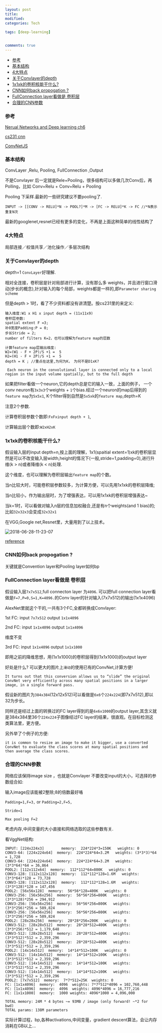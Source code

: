 ```yaml
---
layout: post
title:
modified:
categories: Tech
 
tags: [deep-learning]

  
comments: true
---
```

<!-- TOC -->

- [参考](#参考)
- [基本结构](#基本结构)
- [4大特点](#4大特点)
- [关于Convlayer的depth](#关于convlayer的depth)
- [1x1xk的卷积核能干什么?](#1x1xk的卷积核能干什么)
- [CNN如何back propogation ?](#cnn如何back-propogation-)
- [FullConnection layer看做是 卷积层](#fullconnection-layer看做是-卷积层)
- [合理的CNN参数](#合理的cnn参数)

<!-- /TOC -->

### 参考

[Nerual Networks and Deep learning ch6](http://neuralnetworksanddeeplearning.com/chap6.html)

[cs231 cnn](http://cs231n.github.io/convolutional-networks/)

[ConvNetJS](https://cs.stanford.edu/people/karpathy/convnetjs/demo/cifar10.html)


### 基本结构 

ConvLayer ,Relu, Pooling, FullConnection ,Output

不是Convlayer 后一定就是Rele+Pooling，很多结构可以多做几次Conv后，再Polling，比如 Conv+Relu + Conv+Relu + Pooling

Pooling 下采样.最新的一些研究建议不要pooling了.

```
INPUT -> [[CONV -> RELU]*N -> POOL?]*M -> [FC -> RELU]*K -> FC //*N表示重复N次
```



最新的googlenet,resnet已经有更多的变化，不再是上面这种简单的线性结构了

### 4大特点

局部连接／权值共享／池化操作／多层次结构



### 关于Convlayer的depth

depth=1 `ConvLayer`好理解.

相对全连接，卷积层是针对局部进行计算，没有那么多 weights，并且进行窗口滑动(步长的概念),针对输入的每个局部，weights都是一样的,即`Parameter sharing scheme`


但是depth > 1时，看了不少资料都没有讲清楚。按cs231里的来定义:

```
输入维度:W1 x H1 x input depth = (11x11x9)  
卷积层参数:
spatial extent F =3; 
补0宽度Padding:P = 0;
步长Stride = 2;
number of filters K=2，也可以理解为feature map的层数

计算feature map层输出维度:
W2=(W1 - F + 2P)/S +1 =  5
H2=(H1 - F + 2P)/S +1 =  5
depth = K ; //重点在这里,为何为K，　为何不是D1xK?
```

```
 Each neuron in the convolutional layer is connected only to a local region in the input volume spatially, but to the full depth 
```

如果把filter看做一个neuron,它的depth总是它的输入一致，上面的例子，
一个conv neuron有`3x3x3`个weights + `1`个bias.经过一个neuron的map后得到的`feature map`为`5x5x1`, K个filter得到自然是`5x5xk`的`feature map`,depth=K

注意2个参数.

计算卷积层参数个数即:`FxFxinput depth + 1`,

计算输出层个数即:`W2xH2xK`


### 1x1xk的卷积核能干什么?

假设输入层的input depth=n,按上面的理解，1x1(spaitial extent=1)xk的卷积层显然是可以不改变输入层width,height的情况下(一般,stride=1,padding=0),进行升维(k > n)或者降维(k < n)处理.

这个维度，也可以理解为卷积层输出`feature map`的个数。

当n比较大时，可能卷积层参数较多，为计算方便，可以先用1x1xk的卷积层降维;

当n比较小，作为输出层时，为了增强表达，可以用1x1xk的卷积层增强表达~


当k=1时，可以看做对输入n层的信息加权融合,还是有n个weights(and 1 bias)的; 比如`32x32x3`会变成`32x32x1`

在VGG,Google net,Resnet里，大量用到了以上技术。

![2018-06-28-11-23-07](https://images-1257933000.cos.ap-chengdu.myqcloud.com/2018-06-28-11-23-07.png)

[reference](https://zhuanlan.zhihu.com/p/31319322)

### CNN如何back propogation ?

关键就是Convention layer和Pooling layer如何bp

### FullConnection layer看做是 卷积层

假设输入层`7x7x512`,full connecton layer 为`4096`. 可以把full connection layer看做是`F=7,P=0,S=1,K=4096.`的Conv layer的针对输入(7x7x512)的输出(1x1x4096)

AlexNet里就这个干的,一共有3个FC,全都转换成Convlayer:

1st FC: input `7x7x512` output `1x1x4096`

2nd FC: input `1x1x4096` output `1x1x4096`

维度不变

3rd FC: input `1x1x4096` output `1x1x1000`

即用之前的降维思想，用(1x1x1000)的卷积层得到(1x1x1000)的output layer

好处是什么? 可以更大的图片上`滑动`的使用已有的ConvNet,计算方便!
```
It turns out that this conversion allows us to “slide” the original ConvNet very efficiently across many spatial positions in a larger image, in a single forward pass.
```

假设新的图片为`384x384`(12x12x512)可以看做是`6x6`个`224x224`(即7x7x512),即以32为步长。

同样还是经过上面的转换过的FC layer得到的是`6x6x1000`的output layer,其含义就是384x384里36个`224x224`子图像经过FC layer的结果，很直观。在目标检测这类算法里，更方便。

另外举了个例子的方便:
```
it is common to resize an image to make it bigger, use a converted ConvNet to evaluate the class scores at many spatial positions and then average the class scores.
```

### 合理的CNN参数

网络应该保持image size ，也就是Convlayer 不要改变input的大小，可选择的参数组合如:

输入image应该能被2整除;8的倍数最好咯

`Padding=1,F=3,` or `Padding=2,F=5,`

`Stride=1`

`Max pooling F=2`

考虑内存,中间变量的大小直接和网络选取的这些参数有关.

看VggNet结构:
```
INPUT: [224x224x3]        memory:  224*224*3=150K   weights: 0
CONV3-64: [224x224x64]  memory:  224*224*64=3.2M   weights: (3*3*3)*64 = 1,728
CONV3-64: [224x224x64]  memory:  224*224*64=3.2M   weights: (3*3*64)*64 = 36,864
POOL2: [112x112x64]  memory:  112*112*64=800K   weights: 0
CONV3-128: [112x112x128]  memory:  112*112*128=1.6M   weights: (3*3*64)*128 = 73,728
CONV3-128: [112x112x128]  memory:  112*112*128=1.6M   weights: (3*3*128)*128 = 147,456
POOL2: [56x56x128]  memory:  56*56*128=400K   weights: 0
CONV3-256: [56x56x256]  memory:  56*56*256=800K   weights: (3*3*128)*256 = 294,912
CONV3-256: [56x56x256]  memory:  56*56*256=800K   weights: (3*3*256)*256 = 589,824
CONV3-256: [56x56x256]  memory:  56*56*256=800K   weights: (3*3*256)*256 = 589,824
POOL2: [28x28x256]  memory:  28*28*256=200K   weights: 0
CONV3-512: [28x28x512]  memory:  28*28*512=400K   weights: (3*3*256)*512 = 1,179,648
CONV3-512: [28x28x512]  memory:  28*28*512=400K   weights: (3*3*512)*512 = 2,359,296
CONV3-512: [28x28x512]  memory:  28*28*512=400K   weights: (3*3*512)*512 = 2,359,296
POOL2: [14x14x512]  memory:  14*14*512=100K   weights: 0
CONV3-512: [14x14x512]  memory:  14*14*512=100K   weights: (3*3*512)*512 = 2,359,296
CONV3-512: [14x14x512]  memory:  14*14*512=100K   weights: (3*3*512)*512 = 2,359,296
CONV3-512: [14x14x512]  memory:  14*14*512=100K   weights: (3*3*512)*512 = 2,359,296
POOL2: [7x7x512]  memory:  7*7*512=25K  weights: 0
FC: [1x1x4096]  memory:  4096  weights: 7*7*512*4096 = 102,760,448
FC: [1x1x4096]  memory:  4096  weights: 4096*4096 = 16,777,216
FC: [1x1x1000]  memory:  1000 weights: 4096*1000 = 4,096,000

TOTAL memory: 24M * 4 bytes ~= 93MB / image (only forward! ~*2 for bwd)
TOTAL params: 138M parameters
```

实际计算过程，bp,各种activations,中间变量，gradient descent算法，会让内存消耗在GB以上...



